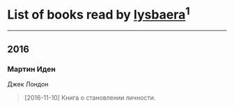 # List of books read by [Iysbaera](https://plus.google.com/105925486665844787495)<sup>1</sup>
---

## 2016

### Мартин Иден
Джек Лондон
> [2016-11-10] Книга о становлении личности.



